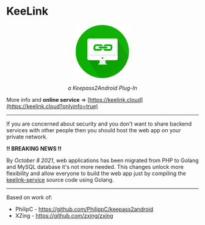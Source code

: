 # KeeLink
<p align="center">
  <img height="140" src="https://github.com/andreacioni/KeeLink/raw/master/misc/images/1464190636_flat_icons-graficheria.it-01.png">
</p>

<p align="center"><i>a Keepass2Android Plug-In</i></p>

More info and **online service** => [https://keelink.cloud](https://keelink.cloud?onlyinfo=true)

---
If you are concerned about security and you don't want to share backend services with other people then you should host the web app on your private network.

**‼️ BREAKING NEWS ‼️**

By *October 8 2021*, web applications has been migrated from PHP to Golang and MySQL database it's not more needed. This changes unlock more flexibility and allow everyone to build the web app just by compiling the [keelink-service](https://github.com/andreacioni/keelink-service) source code using Golang.

---

Based on work of:
* PhilipC - https://github.com/PhilippC/keepass2android
* XZing - https://github.com/zxing/zxing
